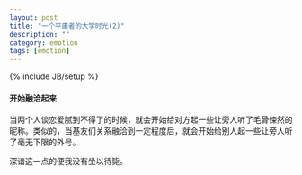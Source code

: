```yaml
---
layout: post
title: "一个平庸者的大学时光(2)"
description: ""
category: emotion
tags: [emotion]
---
```

{% include JB/setup %}

#### 开始融洽起来

当两个人谈恋爱腻到不得了的时候，就会开始给对方起一些让旁人听了毛骨悚然的昵称。类似的，当基友们关系融洽到一定程度后，就会开始给别人起一些让旁人听了毫无下限的外号。

深谙这一点的便我没有坐以待毙。